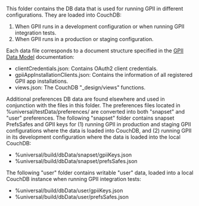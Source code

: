 This folder contains the DB data that is used for running GPII in different configurations. They are loaded into CouchDB:

1. When GPII runs in a development configuration or when running GPII integration tests.
2. When GPII runs in a production or staging configuration.

Each data file corresponds to a document structure specified in the [GPII Data Model](https://wiki.gpii.net/w/Keys,_KeyTokens,_and_Preferences) documentation:

* clientCredentials.json: Contains OAuth2 client credentials.
* gpiiAppInstallationClients.json: Contains the information of all registered GPII app installations.
* views.json: The CouchDB "_design/views" functions.

Additional preferences DB data are found elsewhere and used in conjunction with the files in this folder.  The
preferences files located in %universal/testData/preferences/ are converted into both "snapset" and "user" preferences.
The following "snapset" folder contains snapset PrefsSafes and GPII keys for (1) running GPII in production and staging
GPII configurations where the data is loaded into CouchDB, and (2) running GPII in its development configuration where
the data is loaded into the local CouchDB:

* %universal/build/dbData/snapset/gpiiKeys.json
* %universal/build/dbData/snapset/prefsSafes.json

The following "user" folder contains writable "user" data, loaded into a local CouchDB instance when running GPII
integration tests:

* %universal/build/dbData/user/gpiiKeys.json
* %universal/build/dbData/user/prefsSafes.json
